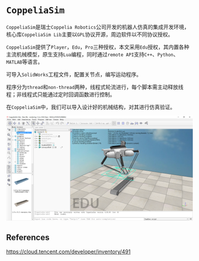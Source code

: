 # `CoppeliaSim`

`CoppeliaSim`是瑞士`Coppelia Robotics`公司开发的机器人仿真的集成开发环境，核心库`CoppeliaSim Lib`主要以`GPL`协议开源，周边软件以不同协议授权。

`CoppeliaSim`提供了`Player`，`Edu`，`Pro`三种授权，本文采用`Edu`授权，其内置各种主流机械模型，原生支持`Lua`编程，同时通过`remote API`支持`C++`、`Python`、`MATLAB`等语言。

可导入`SolidWorks`工程文件，配置关节点，编写运动程序。

程序分为`thread`和`non-thread`两种，线程式轮流进行，每个脚本需主动释放线程；非线程式只能通过定时回调函数进行控制。

在`CoppeliaSim`中，我们可以导入设计好的机械结构，对其进行仿真验证。

![image-20211004104443744](media/CoppeliaSim/image-20211004104443744.png)





## References

https://cloud.tencent.com/developer/inventory/491